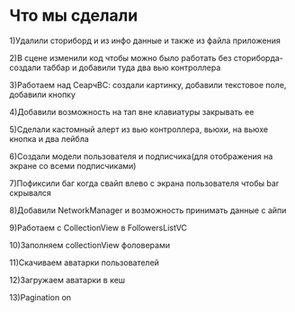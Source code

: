 # Что мы сделали 

1)Удалили сториборд и из инфо данные и также из файла приложения

2)В сцене изменили код чтобы можно было работать без сториборда- создали таббар и добавили туда два вью контроллера

3)Работаем над СеарчВС: создали картинку, добавили текстовое поле, добавили кнопку

4)Добавили возможность на тап вне клавиатуры закрывать ее

5)Сделали кастомный алерт из вью контроллера, вьюхи, на вьюхе кнопка и два лейбла

6)Создали модели пользователя и подписчика(для отображения на экране со всеми подписчиками)

7)Пофиксили баг когда свайп влево с экрана пользователя чтобы bar cкрывался

8)Добавили NetworkManager и возможность принимать данные с айпи

9)Работаем с CollectionView в FollowersListVC

10)Заполняем collectionView фоловерами

11)Скачиваем аватарки пользователей

12)Загружаем аватарки в кеш

13)Pagination on
